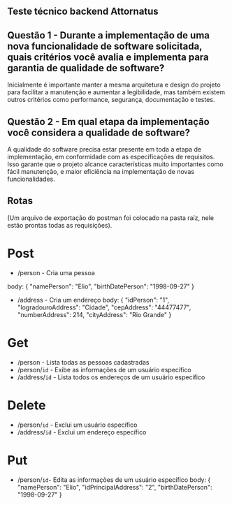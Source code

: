## Teste técnico backend Attornatus

## Questão 1 - Durante a implementação de uma nova funcionalidade de software solicitada, quais critérios você avalia e implementa para garantia de qualidade de software?

  Inicialmente é importante manter a mesma arquitetura e design do projeto para facilitar a manutenção e aumentar a legibilidade, mas também existem outros critérios como performance, segurança, documentação e testes.

## Questão 2 - Em qual etapa da implementação você considera a qualidade de software?
  
 A qualidade do software precisa estar presente em toda a etapa de implementação, em conformidade com as especificações de requisitos. Isso garante que o projeto alcance características muito importantes como fácil manutenção, e maior eficiência na implementação de novas funcionalidades.

## Rotas
(Um arquivo de exportação do postman foi colocado na pasta raíz, nele estão prontas todas as requisições).

# Post
* /person - Cria uma pessoa

 body:
{
    "namePerson": "Elio",
    "birthDatePerson": "1998-09-27"
}

* /address - Cria um endereço
body:
{
    "idPerson": "1",
    "logradouroAddress": "Cidade",
    "cepAddress": "44477477",
    "numberAddress": 214,
    "cityAddress": "Rio Grande"
}

# Get
* /person - Lista todas as pessoas cadastradas
* /person/`id` - Exibe as informações de um usuário específico
* /address/`id` - Lista todos os endereços de um usuário específico 

# Delete
* /person/`id` - Exclui um usuário específico
* /address/`id` - Exclui um endereço específico

# Put
* /person/`id`- Edita as informações de um usuário específico
body:
{
    "namePerson": "Elio",
    "idPrincipalAddress": "2",
    "birthDatePerson": "1998-09-27"
}